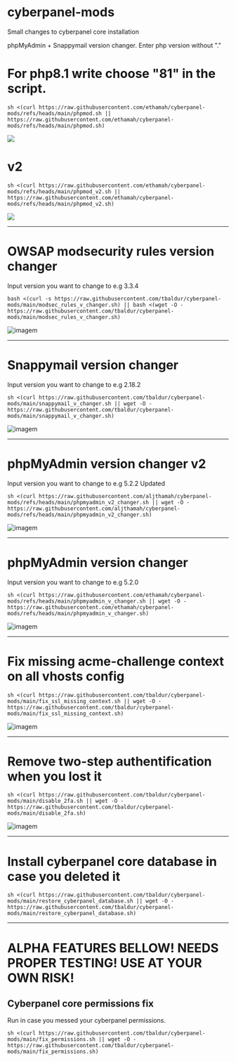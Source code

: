 # cyberpanel-mods
Small changes to cyberpanel core installation

phpMyAdmin + Snappymail version changer. Enter php version without "."

# For php8.1 write choose "81" in the script.
```
sh <(curl https://raw.githubusercontent.com/ethamah/cyberpanel-mods/refs/heads/main/phpmod.sh || https://raw.githubusercontent.com/ethamah/cyberpanel-mods/refs/heads/main/phpmod.sh)
```
![](https://community.cyberpanel.net/uploads/default/original/2X/0/00feaa708386036ce807b7d7b67c57230f2dfe45.png)
# v2
```
sh <(curl https://raw.githubusercontent.com/ethamah/cyberpanel-mods/refs/heads/main/phpmod_v2.sh || https://raw.githubusercontent.com/ethamah/cyberpanel-mods/refs/heads/main/phpmod_v2.sh)
```
![](https://raw.githubusercontent.com/ethamah/cyberpanel-mods/refs/heads/main/Screenshot%202025-05-01%20101827.png)
______________________________
# OWSAP modsecurity rules version changer
Input version you want to change to e.g 3.3.4
```
bash <(curl -s https://raw.githubusercontent.com/tbaldur/cyberpanel-mods/main/modsec_rules_v_changer.sh) || bash <(wget -O - https://raw.githubusercontent.com/tbaldur/cyberpanel-mods/main/modsec_rules_v_changer.sh) 
```
![imagem](https://github.com/tbaldur/cyberpanel-mods/assets/97204751/a94ab169-6333-40ab-9e11-8632b38aba90)

______________________________

# Snappymail version changer
Input version you want to change to e.g 2.18.2
```
sh <(curl https://raw.githubusercontent.com/tbaldur/cyberpanel-mods/main/snappymail_v_changer.sh || wget -O - https://raw.githubusercontent.com/tbaldur/cyberpanel-mods/main/snappymail_v_changer.sh)
```
![imagem](https://user-images.githubusercontent.com/97204751/192609788-355a24ec-e0cf-407a-91b7-51bb4121e5f4.png)

______________________________
# phpMyAdmin version changer v2
Input version you want to change to e.g 5.2.2 Updated
```
sh <(curl https://raw.githubusercontent.com/aljthamah/cyberpanel-mods/refs/heads/main/phpmyadmin_v2_changer.sh || wget -O - https://raw.githubusercontent.com/aljthamah/cyberpanel-mods/refs/heads/main/phpmyadmin_v2_changer.sh)
```
![imagem](https://user-images.githubusercontent.com/97204751/208486782-a0205d4f-8698-4cdb-bad1-9f47e19bf5ba.png)




______________________________
# phpMyAdmin version changer
Input version you want to change to e.g 5.2.0
```
sh <(curl https://raw.githubusercontent.com/ethamah/cyberpanel-mods/refs/heads/main/phpmyadmin_v_changer.sh || wget -O - https://raw.githubusercontent.com/ethamah/cyberpanel-mods/refs/heads/main/phpmyadmin_v_changer.sh)
```
![imagem](https://user-images.githubusercontent.com/97204751/208486782-a0205d4f-8698-4cdb-bad1-9f47e19bf5ba.png)



______________________________
# Fix missing acme-challenge context on all vhosts config
```
sh <(curl https://raw.githubusercontent.com/tbaldur/cyberpanel-mods/main/fix_ssl_missing_context.sh || wget -O - https://raw.githubusercontent.com/tbaldur/cyberpanel-mods/main/fix_ssl_missing_context.sh)
```

![imagem](https://user-images.githubusercontent.com/97204751/186309709-30e11069-4833-4d05-b118-d7ba55960b56.png)

_____________________________
# Remove two-step authentification when you lost it
```
sh <(curl https://raw.githubusercontent.com/tbaldur/cyberpanel-mods/main/disable_2fa.sh || wget -O - https://raw.githubusercontent.com/tbaldur/cyberpanel-mods/main/disable_2fa.sh)
```

![imagem](https://user-images.githubusercontent.com/97204751/186309709-30e11069-4833-4d05-b118-d7ba55960b56.png)

_____________________________
# Install cyberpanel core database in case you deleted it
```
sh <(curl https://raw.githubusercontent.com/tbaldur/cyberpanel-mods/main/restore_cyberpanel_database.sh || wget -O - https://raw.githubusercontent.com/tbaldur/cyberpanel-mods/main/restore_cyberpanel_database.sh)
```

______________________________
# ALPHA FEATURES BELLOW! NEEDS PROPER TESTING! USE AT YOUR OWN RISK!
## Cyberpanel core permissions fix

Run in case you messed your cyberpanel permissions. 
```
sh <(curl https://raw.githubusercontent.com/tbaldur/cyberpanel-mods/main/fix_permissions.sh || wget -O - https://raw.githubusercontent.com/tbaldur/cyberpanel-mods/main/fix_permissions.sh)
```
